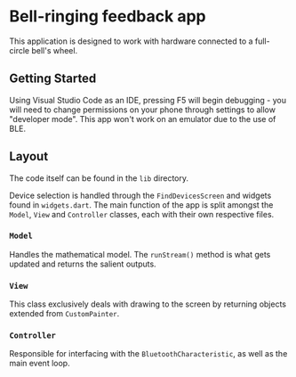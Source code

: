 # Bell-ringing feedback app

This application is designed to work with hardware connected to a full-circle bell's wheel.

## Getting Started

Using Visual Studio Code as an IDE, pressing F5 will begin debugging - you will need to change permissions on your phone through settings to allow "developer mode". This app won't work on an emulator due to the use of BLE.

## Layout

The code itself can be found in the `lib` directory.

Device selection is handled through the `FindDevicesScreen` and widgets found in `widgets.dart`. The main function of the app is split amongst the `Model`, `View` and `Controller` classes, each with their own respective files.

### `Model`

Handles the mathematical model. The `runStream()` method is what gets updated and returns the salient outputs.

### `View`

This class exclusively deals with drawing to the screen by returning objects extended from `CustomPainter`.

### `Controller`

Responsible for interfacing with the `BluetoothCharacteristic`, as well as the main event loop.
